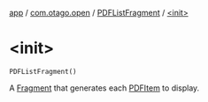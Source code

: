 [app](../../index.md) / [com.otago.open](../index.md) / [PDFListFragment](index.md) / [&lt;init&gt;](./-init-.md)

# &lt;init&gt;

`PDFListFragment()`

A [Fragment](#) that generates each [PDFItem](../-p-d-f-item/index.md) to display.

